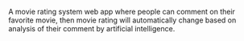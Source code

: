 A movie rating system web app where people can
comment on their favorite movie, then movie rating
will automatically change based on analysis of their
comment by artificial intelligence.